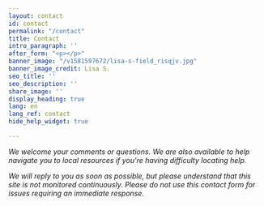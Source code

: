 ```yaml
---
layout: contact
id: contact
permalink: "/contact"
title: Contact
intro_paragraph: ''
after_form: "<p></p>"
banner_image: "/v1581597672/lisa-s-field_risqjv.jpg"
banner_image_credit: Lisa S.
seo_title: ''
seo_description: ''
share_image: ''
display_heading: true
lang: en
lang_ref: contact
hide_help_widget: true

---
```

_We welcome your comments or questions. We are also available to help navigate you to local resources if you're having difficulty locating help._  

_We will reply to you as soon as possible, but please understand that this site is not monitored continuously.  Please do not use this contact form for issues requiring an immediate response._